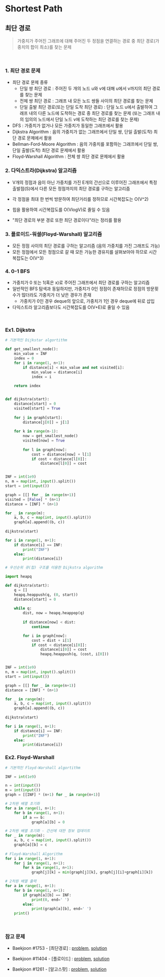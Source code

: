 

# Shortest Path

## 최단 경로

> 가중치가 주어진 그래프에 대해 주어진 두 정점을 연결하는 경로 중 최단 경로(가중치의 합이 최소)를 찾는 문제

<br>

### 1. 최단 경로 문제

- 최단 경로 문제 종류 
  - 단일 쌍 최단 경로 : 주어진 두 개의 노드 u와 v에 대해 u에서 v까지의 최단 경로를 찾는 문제
  - 전체 쌍 최단 경로 : 그래프 내 모든 노드 쌍들 사이의 최단 경로를 찾는 문제
  - 단일 출발 최단 경로(또는 단일 도착 최단 경로) : 단일 노드 u에서 출발하여 그래프 내의 다른 노드에 도착하는 경로 중 최단 경로를 찾는 문제 (또는 그래프 내의 임의의 노드에서 단일 노드 v에 도착하는 최단 경로를 찾는 문제)
- DFS : 가중치가 없거나 모든 가중치가 동일한 그래프에서 활용
- Dijkstra Algorithm : 음의 가중치가 없는 그래프에서 단일 쌍, 단일 출발(도착) 최단 경로 문제에서 활용
- Bellman-Ford-Moore Algorithm : 음의 가중치를 포함하는 그래프에서 단일 쌍, 단일 출발(도착) 최단 경로 문제에서 활용
- Floyd-Warshall Algorithm : 전체 쌍 최단 경로 문제에서 활용

### 2. 다익스트라(Dijkstra) 알고리즘

- V개의 정점과 음이 아닌 가중치를 가진 E개의 간선으로 이루어진 그래프에서 특정 출발점(S)에서 다른 모든 정점까지의 최단 경로를 구하는 알고리즘

- 각 정점을 최대 한 번씩 방문하여 최단거리를 정하므로 시간복잡도는 O(V^2)
- 힙을 활용하여 시간복잡도를 O(VlogV)로 줄일 수 있음
- "최단 경로의 부분 경로 또한 최단 경로이다"라는 정리를 활용

### 3. 플로이드-워셜(Floyd-Warshall) 알고리즘

- 모든 정점 사이의 최단 경로를 구하는 알고리즘 (음의 가중치를 가진 그래프도 가능)
- 모든 정점에서 모든 정점으로 갈 때 모든 가능한 경유지를 살펴보아야 하므로 시간복잡도는 O(V^3)

### 4. 0-1 BFS

- 가중치가 0 또는 1(혹은 x)로 주어진 그래프에서 최단 경로를 구하는 알고리즘
- 일반적인 BFS 탐색과 동일하지만, 가중치가 0인 정점이 존재하므로 정점의 방문횟수가 많더라도 가중치가 더 낮은 경우가 존재
  - 가중치가 0인 경우 deque의 앞으로, 가중치가 1인 경우 deque에 뒤로 삽입
- 다익스트라 알고리즘보다도 시간복잡도를 O(V+E)로 줄일 수 있음

<br>

### Ex1. Dijkstra

```python
# 기본적인 Dijkstar algortithm 

def get_smallest_node():
    min_value = INF
    index = 0
    for i in range(1, n+1):
        if distance[i] < min_value and not visited[i]:
            min_value = distance[i]
            index = i
        
    return index


def dijkstra(start):
    distance[start] = 0
    visited[start] = True
    
    for j in graph[start]:
        distance[j[0]] = j[1]
        
    for k in range(n-1):
        now = get_smallest_node()
        visited[now] = True
        
        for l in graph[now]:
            cost = distance[now] + l[1]
            if cost < distance[l[0]]:
                distance[l[0]] = cost    


INF = int(1e9)
n, m = map(int, input().split())
start = int(input())

graph = [[] for _ in range(n+1)]
visited = [False] * (n+1)
distance = [INF] * (n+1)

for _ in range(m):
    a, b, c = map(int, input().split())
    graph[a].append((b, c))
    
dijkstra(start)

for i in range(1, n+1):
    if distance[i] == INF:
        print("INF")
    else:
        print(distance[i])
```

```python
# 우선순위 큐(힙) 구조를 이용한 Dijkstra algorithm

import heapq

def dijkstra(start):
    q = []
    heapq.heappush(q, (0, start))
    distance[start] = 0
    
    while q:
        dist, now = heapq.heappop(q)
        
        if distance[now] < dist:
            continue

        for i in graph[now]:
            cost = dist + i[1]
            if cost < distance[i[0]]:
                distance[i[0]] = cost
                heapq.heappush(q, (cost, i[0]))


INF = int(1e9)
n, m = map(int, input().split())
start = int(input())

graph = [[] for _ in range(n+1)]
distance = [INF] * (n+1)

for _ in range(m):
    a, b, c = map(int, input().split())
    graph[a].append((b, c))
    
dijkstra(start)

for i in range(1, n+1):
    if distance[i] == INF:
        print("INF")
    else:
        print(distance[i])
```

### Ex2. Floyd-Warshall

```python
# 기본적인 Floyd-Warshall algortithm 

INF = int(1e9)

n = int(input())
m = int(input())
graph = [[INF] * (n+1) for _ in range(n+1)]

# 2차원 배열 초기화 
for a in range(1, n+1):
    for b in range(1, n+1):
        if a == b:
            graph[a][b] = 0

# 2차원 배열 초기화 - 간선에 대한 정보 업데이트
for _ in range(m):
    a, b, c = map(int, input().split())
    graph[a][b] = c
    
# Floyd-Warshall Algorithm
for i in range(1, n+1):
    for j in range(1, n+1):
        for k in range(1, n+1):
            graph[j][k] = min(graph[j][k], graph[j][i]+graph[i][k])

# 2차원 배열 출력
for a in range(1, n+1):
    for b in range(1, n+1):
        if graph[a][b] == INF:
            print(0, end=' ')
        else:
            print(graph[a][b], end=' ')
    print()
```

<br>

### 참고 문제

- Baekjoon #1753 - [최단경로] : [problem](https://www.acmicpc.net/problem/1753), [solution](https://github.com/cgvvxx/algorithm_study/blob/master/ps/%EC%B5%9C%EB%8B%A8%EA%B1%B0%EB%A6%AC/146_B_1753.py)

- Baekjoon #11404 - [플로이드] : [problem](https://www.acmicpc.net/problem/11404), [solution](https://github.com/cgvvxx/algorithm_study/blob/master/ps/%EC%B5%9C%EB%8B%A8%EA%B1%B0%EB%A6%AC/147_B_11404.py)


- Baekjoon #1261 - [알고스팟] : [problem](https://www.acmicpc.net/problem/1261), [solution]()

